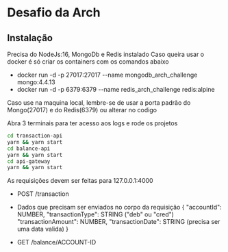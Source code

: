 # Desafio da Arch
## 
## Instalação

Precisa do NodeJs:16, MongoDb e Redis instalado
Caso queira usar o docker é só criar os containers com os comandos abaixo
  - docker run -d -p 27017:27017 --name mongodb_arch_challenge mongo:4.4.13
  - docker run -d -p 6379:6379 --name redis_arch_challenge redis:alpine

Caso use na maquina local, lembre-se de usar a porta padrão do Mongo(27017) e do Redis(6379) ou alterar no codigo

Abra 3 terminais para ter acesso aos logs e rode os projetos
```sh
cd transaction-api
yarn && yarn start
cd balance-api
yarn && yarn start
cd api-gateway
yarn && yarn start
```

As requisições devem ser feitas para 127.0.0.1:4000
 - POST /transaction
  - Dados que precisam ser enviados no corpo da requisição {
    "accountId": NUMBER,
    "transactionType": STRING ("deb" ou "cred")
    "transactionAmount": NUMBER,
    "transactionDate": STRING (precisa ser uma data valida)
  }
 
 - GET /balance/ACCOUNT-ID
